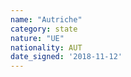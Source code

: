 ```yaml
---
name: "Autriche"
category: state
nature: "UE"
nationality: AUT
date_signed: '2018-11-12'
---
```

    